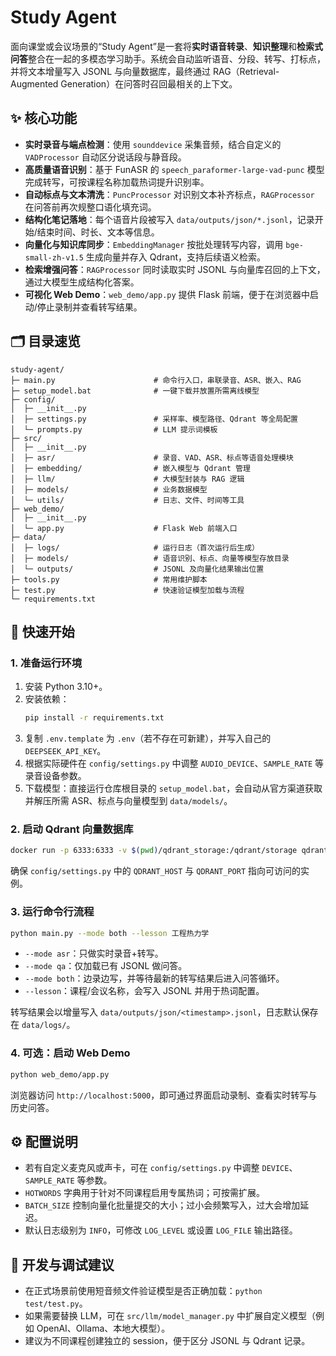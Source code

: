 # Study Agent

面向课堂或会议场景的“Study Agent”是一套将**实时语音转录**、**知识整理**和**检索式问答**整合在一起的多模态学习助手。系统会自动监听语音、分段、转写、打标点，并将文本增量写入 JSONL 与向量数据库，最终通过 RAG（Retrieval-Augmented Generation）在问答时召回最相关的上下文。

## ✨ 核心功能
- **实时录音与端点检测**：使用 `sounddevice` 采集音频，结合自定义的 `VADProcessor` 自动区分说话段与静音段。
- **高质量语音识别**：基于 FunASR 的 `speech_paraformer-large-vad-punc` 模型完成转写，可按课程名称加载热词提升识别率。
- **自动标点与文本清洗**：`PuncProcessor` 对识别文本补齐标点，`RAGProcessor` 在问答前再次规整口语化填充词。
- **结构化笔记落地**：每个语音片段被写入 `data/outputs/json/*.jsonl`，记录开始/结束时间、时长、文本等信息。
- **向量化与知识库同步**：`EmbeddingManager` 按批处理转写内容，调用 `bge-small-zh-v1.5` 生成向量并存入 Qdrant，支持后续语义检索。
- **检索增强问答**：`RAGProcessor` 同时读取实时 JSONL 与向量库召回的上下文，通过大模型生成结构化答案。
- **可视化 Web Demo**：`web_demo/app.py` 提供 Flask 前端，便于在浏览器中启动/停止录制并查看转写结果。

## 🗂️ 目录速览
```
study-agent/
├─ main.py                      # 命令行入口，串联录音、ASR、嵌入、RAG
├─ setup_model.bat              # 一键下载并放置所需离线模型
├─ config/
│  ├─ __init__.py
│  ├─ settings.py               # 采样率、模型路径、Qdrant 等全局配置
│  └─ prompts.py                # LLM 提示词模板
├─ src/
│  ├─ __init__.py
│  ├─ asr/                      # 录音、VAD、ASR、标点等语音处理模块
│  ├─ embedding/                # 嵌入模型与 Qdrant 管理
│  ├─ llm/                      # 大模型封装与 RAG 逻辑
│  ├─ models/                   # 业务数据模型
│  └─ utils/                    # 日志、文件、时间等工具
├─ web_demo/
│  ├─ __init__.py
│  └─ app.py                    # Flask Web 前端入口
├─ data/
│  ├─ logs/                     # 运行日志（首次运行后生成）
│  ├─ models/                   # 语音识别、标点、向量等模型存放目录
│  └─ outputs/                  # JSONL 及向量化结果输出位置
├─ tools.py                     # 常用维护脚本
├─ test.py                      # 快速验证模型加载与流程
└─ requirements.txt
```

## 🚀 快速开始
### 1. 准备运行环境
1. 安装 Python 3.10+。
2. 安装依赖：
   ```bash
   pip install -r requirements.txt
   ```
3. 复制 `.env.template` 为 `.env`（若不存在可新建），并写入自己的 `DEEPSEEK_API_KEY`。
4. 根据实际硬件在 `config/settings.py` 中调整 `AUDIO_DEVICE`、`SAMPLE_RATE` 等录音设备参数。
5. 下载模型：直接运行仓库根目录的 `setup_model.bat`，会自动从官方渠道获取并解压所需 ASR、标点与向量模型到 `data/models/`。

### 2. 启动 Qdrant 向量数据库
```bash
docker run -p 6333:6333 -v $(pwd)/qdrant_storage:/qdrant/storage qdrant/qdrant
```
确保 `config/settings.py` 中的 `QDRANT_HOST` 与 `QDRANT_PORT` 指向可访问的实例。

### 3. 运行命令行流程
```bash
python main.py --mode both --lesson 工程热力学
```
- `--mode asr`：只做实时录音+转写。
- `--mode qa`：仅加载已有 JSONL 做问答。
- `--mode both`：边录边写，并等待最新的转写结果后进入问答循环。
- `--lesson`：课程/会议名称，会写入 JSONL 并用于热词配置。

转写结果会以增量写入 `data/outputs/json/<timestamp>.jsonl`，日志默认保存在 `data/logs/`。

### 4. 可选：启动 Web Demo
```bash
python web_demo/app.py
```
浏览器访问 `http://localhost:5000`，即可通过界面启动录制、查看实时转写与历史问答。

## ⚙️ 配置说明
- 若有自定义麦克风或声卡，可在 `config/settings.py` 中调整 `DEVICE`、`SAMPLE_RATE` 等参数。
- `HOTWORDS` 字典用于针对不同课程启用专属热词；可按需扩展。
- `BATCH_SIZE` 控制向量化批量提交的大小；过小会频繁写入，过大会增加延迟。
- 默认日志级别为 `INFO`，可修改 `LOG_LEVEL` 或设置 `LOG_FILE` 输出路径。

## 🧪 开发与调试建议
- 在正式场景前使用短音频文件验证模型是否正确加载：`python test/test.py`。
- 如果需要替换 LLM，可在 `src/llm/model_manager.py` 中扩展自定义模型（例如 OpenAI、Ollama、本地大模型）。
- 建议为不同课程创建独立的 session，便于区分 JSONL 与 Qdrant 记录。
